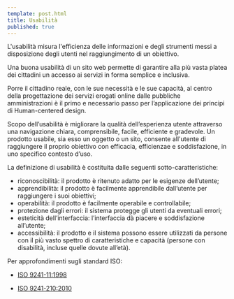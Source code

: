 ```yaml
---
template: post.html
title: Usabilità
published: true
---
```


L'usabilità misura l'efficienza delle informazioni e degli strumenti messi a disposizione degli utenti nel raggiungimento di un obiettivo.

Una buona usabilità di un sito web permette di garantire alla più vasta platea dei cittadini un accesso ai servizi in forma semplice e inclusiva. 

Porre il cittadino reale, con le sue necessità e le sue capacità, al centro della progettazione dei servizi erogati online dalle pubbliche amministrazioni è il primo e necessario passo per l’applicazione dei principi di Human-centered design.

Scopo dell’usabilità è migliorare la qualità dell’esperienza utente attraverso una navigazione chiara, comprensibile, facile, efficiente e gradevole. Un prodotto usabile, sia esso un oggetto o un sito, consente all'utente di raggiungere il proprio obiettivo con efficacia, efficienzae e soddisfazione, in uno specifico contesto d’uso.

La definizione di usabilità è costituita dalle seguenti sotto-caratteristiche: 
*	riconoscibilità: il prodotto è ritenuto adatto per le esigenze dell’utente;
*	apprendibilità: il prodotto è facilmente apprendibile dall’utente per raggiungere i suoi obiettivi; 
*	operabilità: il prodotto è facilmente operabile e controllabile; 
*	protezione dagli errori: il sistema protegge gli utenti da eventuali errori; 
*	esteticità dell’interfaccia: l’interfaccia dà piacere e soddisfazione all’utente;
*	accessibilità: il prodotto e il sistema possono essere utilizzati da persone con il più vasto spettro di caratteristiche e capacità (persone con disabilità, incluse quelle dovute all’età).

Per approfondimenti sugli standard ISO:

* [ISO 9241-11:1998](http://www.iso.org/iso/catalogue_detail.htm?csnumber=16883)

* [ISO 9241-210:2010](http://www.iso.org/iso/catalogue_detail.htm?csnumber=52075)
